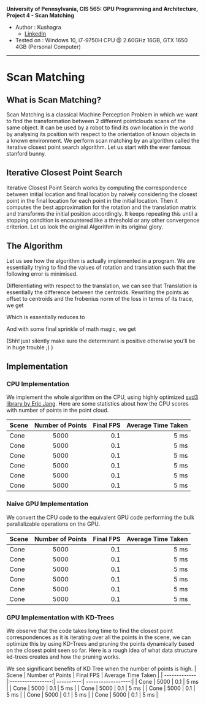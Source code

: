 **University of Pennsylvania, CIS 565: GPU Programming and Architecture,
Project 4 - Scan Matching**

* Author : Kushagra
  * [LinkedIn](https://www.linkedin.com/in/kushagragoel/)
* Tested on : Windows 10, i7-9750H CPU @ 2.60GHz 16GB, GTX 1650 4GB (Personal Computer)

____________________________________________________________________________________

# Scan Matching

## What is Scan Matching?
Scan Matching is a classical Machine Perception Problem in which we want to find the transformation between 2 different pointclouds scans of the same object. It can be used by a robot to find its own location in the world by analysing its position with respect to the orientation of known objects in a known environment. We perform scan matching by an algorithm called the iterative closest point search algorithm. 
Let us start with the ever famous stanford bunny.


## Iterative Closest Point Search
Iterative Closest Point Search works by computing the correspondence between initial location and final location by naively considering the closest point in the final location for each point in the initial location. Then it computes the best approximation for the rotation and the translation matrix and transforms the initial position accordingly. It keeps repeating this until a stopping condition is encountered like a threshold or any other convergence criterion. Let us look the original Algorithm in its original glory.


## The Algorithm
Let us see how the algorithm is actually implemented in a program. We are essentially trying to find the values of rotation and translation such that the following error is minimised.  

Differentiating with respect to the translation, we can see that Translation is essentially the difference between the centroids. Rewriting the points as offset to centroids and the frobenius norm of the loss in terms of its trace, we get 

Which is essentially reduces to 


And with some final sprinkle of math magic, we get 


(Shh! just silently make sure the determinant is positive otherwise you'll be in huge trouble ;) )
## Implementation
### CPU Implementation
We implement the whole algorithm on the CPU, using highly optimized [svd3 library by Eric Jang](https://github.com/ericjang/svd3). Here are some statistics about how the CPU scores with number of points in the point cloud.

| Scene         | Number of Points  | Final FPS  | Average Time Taken |
| ------------- |:-----------------:| ----------:| ------------------:|
| Cone          | 5000              | 0.1        |          5 ms      |
| Cone          | 5000              | 0.1        |          5 ms      |
| Cone          | 5000              | 0.1        |          5 ms      |
| Cone          | 5000              | 0.1        |          5 ms      |
| Cone          | 5000              | 0.1        |          5 ms      |
| Cone          | 5000              | 0.1        |          5 ms      |

### Naive GPU Implementation
We convert the CPU code to the  equivalent GPU code performing the bulk parallalizable operations on the GPU.

| Scene         | Number of Points  | Final FPS  | Average Time Taken |
| ------------- |:-----------------:| ----------:| ------------------:|
| Cone          | 5000              | 0.1        |          5 ms      |
| Cone          | 5000              | 0.1        |          5 ms      |
| Cone          | 5000              | 0.1        |          5 ms      |
| Cone          | 5000              | 0.1        |          5 ms      |
| Cone          | 5000              | 0.1        |          5 ms      |
| Cone          | 5000              | 0.1        |          5 ms      |
### GPU Implementation with KD-Trees
We observe that the code takes long time to find the closest point correspondences as it is iterating over all the points in the scene, we can optimize this by using KD-Trees and pruning the points dynamically based on the closest point seen so far. Here is a rough idea of what data structure kd-trees creates and how the pruning works.


We see significant benefits of KD Tree when the number of points is high.
| Scene         | Number of Points  | Final FPS  | Average Time Taken |
| ------------- |:-----------------:| ----------:| ------------------:|
| Cone          | 5000              | 0.1        |          5 ms      |
| Cone          | 5000              | 0.1        |          5 ms      |
| Cone          | 5000              | 0.1        |          5 ms      |
| Cone          | 5000              | 0.1        |          5 ms      |
| Cone          | 5000              | 0.1        |          5 ms      |
| Cone          | 5000              | 0.1        |          5 ms      |
